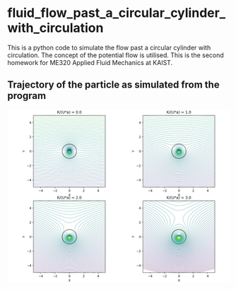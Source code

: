 # fluid_flow_past_a_circular_cylinder_with_circulation
This is a python code to simulate the flow past a circular cylinder with circulation. The concept of the potential flow is utilised. This is the second homework for ME320 Applied Fluid Mechanics at KAIST.

## Trajectory of the particle as simulated from the program

![This is an image](result/fluid_sim.png)
